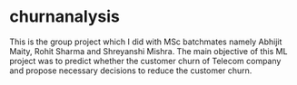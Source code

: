 # churnanalysis
This is the group project which I did with MSc batchmates namely Abhijit Maity, Rohit Sharma and Shreyanshi Mishra. The main objective of this ML project was to predict whether the customer churn of Telecom company and propose necessary decisions to reduce the customer churn. 

